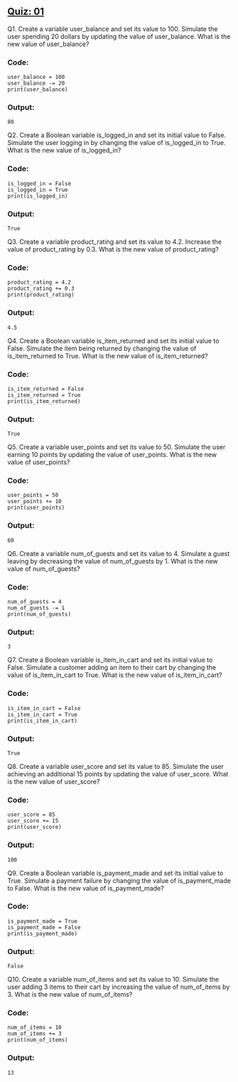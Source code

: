 ## [Quiz: 01]()
Q1. Create a variable user_balance and set its value to 100. Simulate the user spending 20 dollars by updating the value of user_balance. What is the new value of user_balance?
### Code:
```
user_balance = 100
user_balance -= 20
print(user_balance)

```
### Output:
```
80
```

Q2. Create a Boolean variable is_logged_in and set its initial value to False. Simulate the user logging in by changing the value of is_logged_in to True. What is the new value of is_logged_in?
### Code:
```
is_logged_in = False
is_logged_in = True
print(is_logged_in)

```
### Output:
```
True
```

Q3. Create a variable product_rating and set its value to 4.2. Increase the value of product_rating by 0.3. What is the new value of product_rating?
### Code:
```
product_rating = 4.2
product_rating += 0.3
print(product_rating)

```
### Output:
```
4.5
```

Q4. Create a Boolean variable is_item_returned and set its initial value to False. Simulate the item being returned by changing the value of is_item_returned to True. What is the new value of is_item_returned?
### Code:
```
is_item_returned = False
is_item_returned = True
print(is_item_returned)

```
### Output:
```
True
```

Q5. Create a variable user_points and set its value to 50. Simulate the user earning 10 points by updating the value of user_points. What is the new value of user_points?
### Code:
```
user_points = 50
user_points += 10
print(user_points)

```
### Output:
```
60
```

Q6. Create a variable num_of_guests and set its value to 4. Simulate a guest leaving by decreasing the value of num_of_guests by 1. What is the new value of num_of_guests?
### Code:
```
num_of_guests = 4
num_of_guests -= 1
print(num_of_guests)

```
### Output:
```
3
```

Q7. Create a Boolean variable is_item_in_cart and set its initial value to False. Simulate a customer adding an item to their cart by changing the value of is_item_in_cart to True. What is the new value of is_item_in_cart?
### Code:
```
is_item_in_cart = False
is_item_in_cart = True
print(is_item_in_cart)

```
### Output:
```
True
```

Q8. Create a variable user_score and set its value to 85. Simulate the user achieving an additional 15 points by updating the value of user_score. What is the new value of user_score?
### Code:
```
user_score = 85
user_score += 15
print(user_score)

```
### Output:
```
100
```


Q9. Create a Boolean variable is_payment_made and set its initial value to True. Simulate a payment failure by changing the value of is_payment_made to False. What is the new value of is_payment_made?
### Code:
```
is_payment_made = True
is_payment_made = False
print(is_payment_made)

```
### Output:
```
False
```


Q10. Create a variable num_of_items and set its value to 10. Simulate the user adding 3 items to their cart by increasing the value of num_of_items by 3. What is the new value of num_of_items?
### Code:
```
num_of_items = 10
num_of_items += 3
print(num_of_items)

```
### Output:
```
13
```
